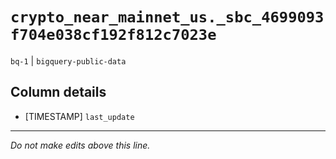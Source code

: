 # `crypto_near_mainnet_us._sbc_4699093f704e038cf192f812c7023e`
`bq-1` | `bigquery-public-data`

## Column details
* [TIMESTAMP] `last_update`

-------------------------------------------------------------------------------
*Do not make edits above this line.*
